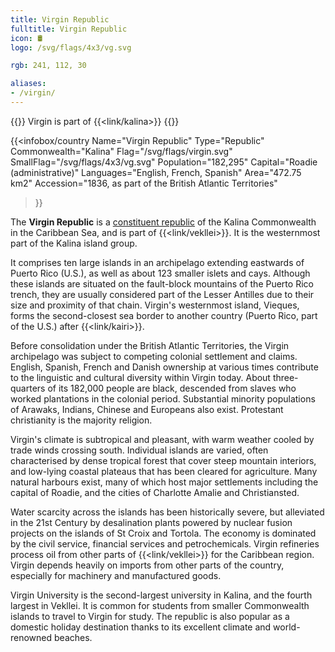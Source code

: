 ```yaml
---
title: Virgin Republic
fulltitle: Virgin Republic
icon: 🛢️
logo: /svg/flags/4x3/vg.svg

rgb: 241, 112, 30

aliases:
- /virgin/
---
```

{{<note series>}}
 Virgin is part of {{<link/kalina>}}
{{</note>}}

{{<infobox/country
	 Name="Virgin Republic"
	 Type="Republic"
	 Commonwealth="Kalina"
	 Flag="/svg/flags/virgin.svg"
	 SmallFlag="/svg/flags/4x3/vg.svg"
	 Population="182,295"
	 Capital="Roadie (administrative)"
	 Languages="English, French, Spanish"
	 Area="472.75 km2"
	 Accession="1836, as part of the British Atlantic Territories"
 >}}

The <span class="fi fi-vg"></span> **Virgin Republic** is a [constituent republic](/republics/) of the Kalina Commonwealth in the Caribbean Sea, and is part of {{<link/vekllei>}}. It is the westernmost part of the Kalina island group.

It comprises ten large islands in an archipelago extending eastwards of Puerto Rico (U.S.), as well as about 123 smaller islets and cays. Although these islands are situated on the fault-block mountains of the Puerto Rico trench, they are usually considered part of the Lesser Antilles due to their size and proximity of that chain. Virgin's westernmost island, Vieques, forms the second-closest sea border to another country (Puerto Rico, part of the U.S.) after {{<link/kairi>}}.

Before consolidation under the British Atlantic Territories, the Virgin archipelago was subject to competing colonial settlement and claims. English, Spanish, French and Danish ownership at various times contribute to the linguistic and cultural diversity within Virgin today. About three-quarters of its 182,000 people are black, descended from slaves who worked plantations in the colonial period. Substantial minority populations of Arawaks, Indians, Chinese and Europeans also exist. Protestant christianity is the majority religion.

Virgin's climate is subtropical and pleasant, with warm weather cooled by trade winds crossing south. Individual islands are varied, often characterised by dense tropical forest that cover steep mountain interiors, and low-lying coastal plateaus that has been cleared for agriculture. Many natural harbours exist, many of which host major settlements including the capital of Roadie, and the cities of Charlotte Amalie and Christiansted.

Water scarcity across the islands has been historically severe, but alleviated in the 21st Century by desalination plants powered by nuclear fusion projects on the islands of St Croix and Tortola. The economy is dominated by the civil service, financial services and petrochemicals. Virgin refineries process oil from other parts of {{<link/vekllei>}} for the Caribbean region. Virgin depends heavily on imports from other parts of the country, especially for machinery and manufactured goods.

Virgin University is the second-largest university in Kalina, and the fourth largest in Vekllei. It is common for students from smaller Commonwealth islands to travel to Virgin for study. The republic is also popular as a domestic holiday destination thanks to its excellent climate and world-renowned beaches.

